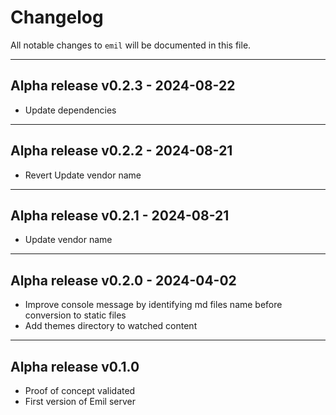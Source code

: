 # Changelog

All notable changes to `emil` will be documented in this file.

---
## Alpha release v0.2.3 - 2024-08-22

- Update dependencies

---

## Alpha release v0.2.2 - 2024-08-21

- Revert Update vendor name

---

## Alpha release v0.2.1 - 2024-08-21

- Update vendor name

---

## Alpha release v0.2.0 - 2024-04-02

- Improve console message by identifying md files name before conversion to static files
- Add themes directory to watched content

---

## Alpha release v0.1.0 

- Proof of concept validated
- First version of Emil server
